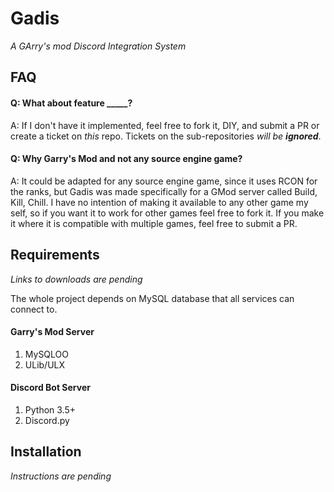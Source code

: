 # Gadis
_A GArry's mod Discord Integration System_

## FAQ
#### Q: What about feature _____?
A: If I don't have it implemented, feel free to fork it, DIY, and submit a PR or create a ticket on _this_ repo. Tickets on the sub-repositories _will be **ignored**_.

#### Q: Why Garry's Mod and not any source engine game?
A: It could be adapted for any source engine game, since it uses RCON for the ranks, but Gadis was made specifically for a GMod server called Build, Kill, Chill. I have no intention of making it available to any other game my self, so if you want it to work for other games feel free to fork it. If you make it where it is compatible with multiple games, feel free to submit a PR.

## Requirements
_Links to downloads are pending_

The whole project depends on MySQL database that all services can connect to.

#### Garry's Mod Server
1. MySQLOO
2. ULib/ULX

#### Discord Bot Server
1. Python 3.5+
2. Discord.py

## Installation
_Instructions are pending_
